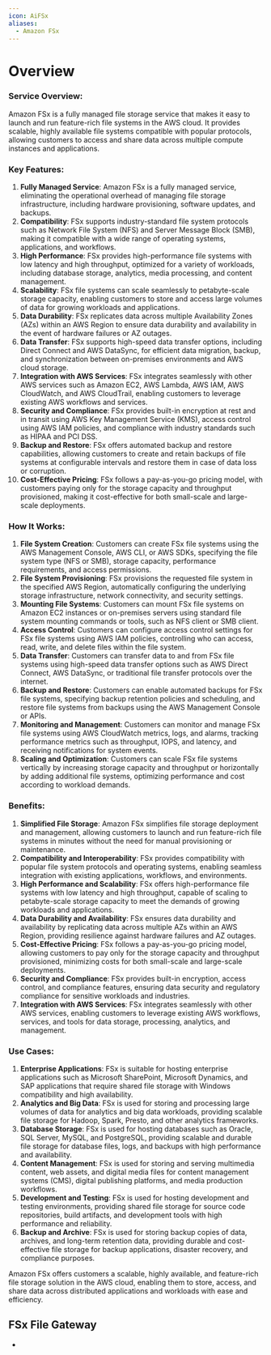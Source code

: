 ```yaml
---
icon: AiFSx
aliases:
  - Amazon FSx
---
```

# Overview

### Service Overview:

Amazon FSx is a fully managed file storage service that makes it easy to launch and run feature-rich file systems in the AWS cloud. It provides scalable, highly available file systems compatible with popular protocols, allowing customers to access and share data across multiple compute instances and applications.

### Key Features:

1. **Fully Managed Service**: Amazon FSx is a fully managed service, eliminating the operational overhead of managing file storage infrastructure, including hardware provisioning, software updates, and backups.
2. **Compatibility**: FSx supports industry-standard file system protocols such as Network File System (NFS) and Server Message Block (SMB), making it compatible with a wide range of operating systems, applications, and workflows.
3. **High Performance**: FSx provides high-performance file systems with low latency and high throughput, optimized for a variety of workloads, including database storage, analytics, media processing, and content management.
4. **Scalability**: FSx file systems can scale seamlessly to petabyte-scale storage capacity, enabling customers to store and access large volumes of data for growing workloads and applications.
5. **Data Durability**: FSx replicates data across multiple Availability Zones (AZs) within an AWS Region to ensure data durability and availability in the event of hardware failures or AZ outages.
6. **Data Transfer**: FSx supports high-speed data transfer options, including Direct Connect and AWS DataSync, for efficient data migration, backup, and synchronization between on-premises environments and AWS cloud storage.
7. **Integration with AWS Services**: FSx integrates seamlessly with other AWS services such as Amazon EC2, AWS Lambda, AWS IAM, AWS CloudWatch, and AWS CloudTrail, enabling customers to leverage existing AWS workflows and services.
8. **Security and Compliance**: FSx provides built-in encryption at rest and in transit using AWS Key Management Service (KMS), access control using AWS IAM policies, and compliance with industry standards such as HIPAA and PCI DSS.
9. **Backup and Restore**: FSx offers automated backup and restore capabilities, allowing customers to create and retain backups of file systems at configurable intervals and restore them in case of data loss or corruption.
10. **Cost-Effective Pricing**: FSx follows a pay-as-you-go pricing model, with customers paying only for the storage capacity and throughput provisioned, making it cost-effective for both small-scale and large-scale deployments.

### How It Works:

1. **File System Creation**: Customers can create FSx file systems using the AWS Management Console, AWS CLI, or AWS SDKs, specifying the file system type (NFS or SMB), storage capacity, performance requirements, and access permissions.
2. **File System Provisioning**: FSx provisions the requested file system in the specified AWS Region, automatically configuring the underlying storage infrastructure, network connectivity, and security settings.
3. **Mounting File Systems**: Customers can mount FSx file systems on Amazon EC2 instances or on-premises servers using standard file system mounting commands or tools, such as NFS client or SMB client.
4. **Access Control**: Customers can configure access control settings for FSx file systems using AWS IAM policies, controlling who can access, read, write, and delete files within the file system.
5. **Data Transfer**: Customers can transfer data to and from FSx file systems using high-speed data transfer options such as AWS Direct Connect, AWS DataSync, or traditional file transfer protocols over the internet.
6. **Backup and Restore**: Customers can enable automated backups for FSx file systems, specifying backup retention policies and scheduling, and restore file systems from backups using the AWS Management Console or APIs.
7. **Monitoring and Management**: Customers can monitor and manage FSx file systems using AWS CloudWatch metrics, logs, and alarms, tracking performance metrics such as throughput, IOPS, and latency, and receiving notifications for system events.
8. **Scaling and Optimization**: Customers can scale FSx file systems vertically by increasing storage capacity and throughput or horizontally by adding additional file systems, optimizing performance and cost according to workload demands.

### Benefits:

1. **Simplified File Storage**: Amazon FSx simplifies file storage deployment and management, allowing customers to launch and run feature-rich file systems in minutes without the need for manual provisioning or maintenance.
2. **Compatibility and Interoperability**: FSx provides compatibility with popular file system protocols and operating systems, enabling seamless integration with existing applications, workflows, and environments.
3. **High Performance and Scalability**: FSx offers high-performance file systems with low latency and high throughput, capable of scaling to petabyte-scale storage capacity to meet the demands of growing workloads and applications.
4. **Data Durability and Availability**: FSx ensures data durability and availability by replicating data across multiple AZs within an AWS Region, providing resilience against hardware failures and AZ outages.
5. **Cost-Effective Pricing**: FSx follows a pay-as-you-go pricing model, allowing customers to pay only for the storage capacity and throughput provisioned, minimizing costs for both small-scale and large-scale deployments.
6. **Security and Compliance**: FSx provides built-in encryption, access control, and compliance features, ensuring data security and regulatory compliance for sensitive workloads and industries.
7. **Integration with AWS Services**: FSx integrates seamlessly with other AWS services, enabling customers to leverage existing AWS workflows, services, and tools for data storage, processing, analytics, and management.

### Use Cases:

1. **Enterprise Applications**: FSx is suitable for hosting enterprise applications such as Microsoft SharePoint, Microsoft Dynamics, and SAP applications that require shared file storage with Windows compatibility and high availability.
2. **Analytics and Big Data**: FSx is used for storing and processing large volumes of data for analytics and big data workloads, providing scalable file storage for Hadoop, Spark, Presto, and other analytics frameworks.
3. **Database Storage**: FSx is used for hosting databases such as Oracle, SQL Server, MySQL, and PostgreSQL, providing scalable and durable file storage for database files, logs, and backups with high performance and availability.
4. **Content Management**: FSx is used for storing and serving multimedia content, web assets, and digital media files for content management systems (CMS), digital publishing platforms, and media production workflows.
5. **Development and Testing**: FSx is used for hosting development and testing environments, providing shared file storage for source code repositories, build artifacts, and development tools with high performance and reliability.
6. **Backup and Archive**: FSx is used for storing backup copies of data, archives, and long-term retention data, providing durable and cost-effective file storage for backup applications, disaster recovery, and compliance purposes.

Amazon FSx offers customers a scalable, highly available, and feature-rich file storage solution in the AWS cloud, enabling them to store, access, and share data across distributed applications and workloads with ease and efficiency.


## FSx File Gateway
- 